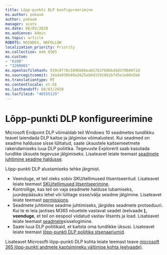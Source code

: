 ```yaml
---
title: Lõpp-punkti DLP konfigureerimine
ms.author: pebaum
author: pebaum
manager: scotv
ms.date: 08/03/2020
ms.audience: Admin
ms.topic: article
ROBOTS: NOINDEX, NOFOLLOW
localization_priority: Priority
ms.collection: Adm_O365
ms.custom:
- "6108"
- "3200001"
ms.openlocfilehash: 039c8f78c5896b66eab5763fb0bbddd3f0b06f2d
ms.sourcegitcommit: 1dada930649a2625eb6d15910b2bfd5e1e00e5b6
ms.translationtype: MT
ms.contentlocale: et-EE
ms.lasthandoff: 08/03/2020
ms.locfileid: "46555129"
---
```

# <a name="configure-endpoint-dlp"></a>Lõpp-punkti DLP konfigureerimine

Microsoft Endpoint DLP võimaldab teil Windows 10 seadmetes tundlikku teavet laiendada DLP kaitse ja jälgimise võimalustest. Kui seadmed on seadme haldusse sisse lülitatud, saate üksustele kaitsemeetmete rakendamiseks luua DLP poliitika. Tegevuste Explorerit saab kasutada tundlike üksuste tegevuse jälgimiseks. Lisateavet leiate teemast [seadmete juhtimine seadme haldusse](https://docs.microsoft.com/microsoft-365/compliance/endpoint-dlp-getting-started#onboarding-devices-into-device-management).  

Lõpp-punkti DLP alustamiseks tehke järgmist.

- Veenduge, et teil oleks sobiv SKU/tellimused litsentseeritud. Lisateavet leiate teemast [SKU/tellimused litsentseerimine](https://docs.microsoft.com/microsoft-365/compliance/endpoint-dlp-getting-started#skusubscriptions-licensing).
- Kontrollige, kas teil on vaja seadmete halduse lubamiseks, juurdepääsuks lehel või lülitage sisse/välja seadme jälgimine. Lisateavet leiate teemast [permissions](https://docs.microsoft.com/microsoft-365/compliance/endpoint-dlp-getting-started#permissions).
- Seadmete juhtimine seadme juhtimiseks, järgides seadmete protseduuri. Kui te ei leia jaotises M365 nõuetele vastavat seadet (eelvaade **), veenduge**, et teil on eespool viidatud vastav litsents ja load. Lisateavet leiate teemast [seadmete](https://docs.microsoft.com/microsoft-365/compliance/endpoint-dlp-getting-started#onboarding-devices)sisselogimine. 
- Saate luua DLP poliitikaid, et kaitsta oma tundlikke üksusi. Lisateavet leiate teemast [lõpp-punkti DLP poliitika stsenaariumid](https://docs.microsoft.com/microsoft-365/compliance/endpoint-dlp-using?view=o365-worldwide#endpoint-dlp-policy-scenarios).

Lisateavet Microsofti lõpp-punkti DLP kohta leiate teemast teave [microsoft 365 lõpp-punkti andmete kaotsimineku vältimise kohta (eelvaade)](https://docs.microsoft.com/microsoft-365/compliance/endpoint-dlp-learn-about).
